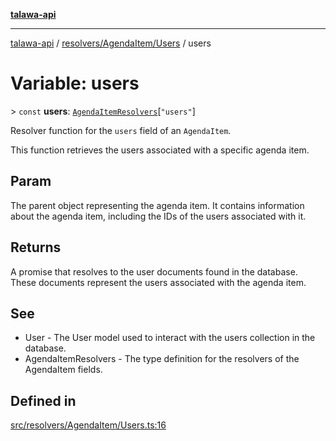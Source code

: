 [**talawa-api**](../../../../README.md)

***

[talawa-api](../../../../modules.md) / [resolvers/AgendaItem/Users](../README.md) / users

# Variable: users

\> `const` **users**: [`AgendaItemResolvers`](../../../../types/generatedGraphQLTypes/type-aliases/AgendaItemResolvers.md)\[`"users"`\]

Resolver function for the `users` field of an `AgendaItem`.

This function retrieves the users associated with a specific agenda item.

## Param

The parent object representing the agenda item. It contains information about the agenda item, including the IDs of the users associated with it.

## Returns

A promise that resolves to the user documents found in the database. These documents represent the users associated with the agenda item.

## See

 - User - The User model used to interact with the users collection in the database.
 - AgendaItemResolvers - The type definition for the resolvers of the AgendaItem fields.

## Defined in

[src/resolvers/AgendaItem/Users.ts:16](https://github.com/PalisadoesFoundation/talawa-api/blob/5c5b29a0ea487bda8306089fe128f43f3be29f94/src/resolvers/AgendaItem/Users.ts#L16)
